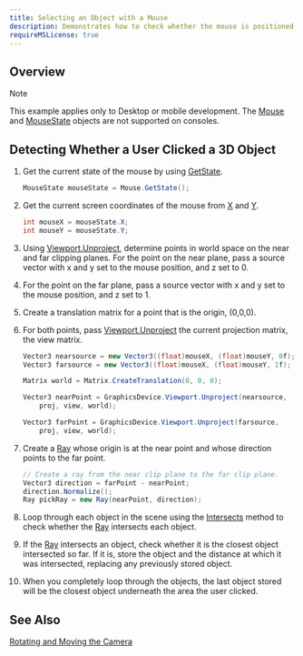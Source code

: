 ```yaml
---
title: Selecting an Object with a Mouse
description: Demonstrates how to check whether the mouse is positioned over a 3D object by creating a ray starting at the camera's near clipping plane and ending at its far clipping plane.
requireMSLicense: true
---
```


## Overview

> [!NOTE]
> This example applies only to Desktop or mobile development. The [Mouse](xref:Microsoft.Xna.Framework.Input.Mouse) and [MouseState](xref:Microsoft.Xna.Framework.Input.MouseState) objects are not supported on consoles.

## Detecting Whether a User Clicked a 3D Object

1. Get the current state of the mouse by using [GetState](xref:Microsoft.Xna.Framework.Input.Mouse).

    ``` csharp
    MouseState mouseState = Mouse.GetState();
    ```

2. Get the current screen coordinates of the mouse from [X](xref:Microsoft.Xna.Framework.Input.Mouse) and [Y](xref:Microsoft.Xna.Framework.Input.Mouse).

    ``` csharp
    int mouseX = mouseState.X;
    int mouseY = mouseState.Y;
    ```

3. Using [Viewport.Unproject](xref:Microsoft.Xna.Framework.Graphics.Viewport#Microsoft_Xna_Framework_Graphics_Viewport_Unproject_Microsoft_Xna_Framework_Vector3_Microsoft_Xna_Framework_Matrix_Microsoft_Xna_Framework_Matrix_Microsoft_Xna_Framework_Matrix_), determine points in world space on the near and far clipping planes. For the point on the near plane, pass a source vector with x and y set to the mouse position, and z set to 0.

4. For the point on the far plane, pass a source vector with x and y set to the mouse position, and z set to 1.

5. Create a translation matrix for a point that is the origin, (0,0,0).

6. For both points, pass [Viewport.Unproject](xref:Microsoft.Xna.Framework.Graphics.Viewport#Microsoft_Xna_Framework_Graphics_Viewport_Unproject_Microsoft_Xna_Framework_Vector3_Microsoft_Xna_Framework_Matrix_Microsoft_Xna_Framework_Matrix_Microsoft_Xna_Framework_Matrix_) the current projection matrix, the view matrix.

    ``` csharp
    Vector3 nearsource = new Vector3((float)mouseX, (float)mouseY, 0f);
    Vector3 farsource = new Vector3((float)mouseX, (float)mouseY, 1f);
    
    Matrix world = Matrix.CreateTranslation(0, 0, 0);
    
    Vector3 nearPoint = GraphicsDevice.Viewport.Unproject(nearsource,
        proj, view, world);
    
    Vector3 farPoint = GraphicsDevice.Viewport.Unproject(farsource,
        proj, view, world);
    ```

7. Create a [Ray](xref:Microsoft.Xna.Framework.Ray) whose origin is at the near point and whose direction points to the far point.

    ``` csharp
    // Create a ray from the near clip plane to the far clip plane.
    Vector3 direction = farPoint - nearPoint;
    direction.Normalize();
    Ray pickRay = new Ray(nearPoint, direction);
    ```

8. Loop through each object in the scene using the [Intersects](xref:Microsoft.Xna.Framework.Ray) method to check whether the [Ray](xref:Microsoft.Xna.Framework.Ray) intersects each object.

9. If the [Ray](xref:Microsoft.Xna.Framework.Ray) intersects an object, check whether it is the closest object intersected so far. If it is, store the object and the distance at which it was intersected, replacing any previously stored object.

10. When you completely loop through the objects, the last object stored will be the closest object underneath the area the user clicked.

## See Also

[Rotating and Moving the Camera](HowTo_RotateMoveCamera.md)
